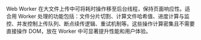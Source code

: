 Web Worker 在大文件上传中可将耗时操作移至后台线程，保持页面响应性。适合用 Worker 处理的功能包括：文件分片切割、计算文件哈希值、进度计算与监控、并发控制上传队列、断点续传逻辑、重试机制等。这些操作计算密集且不需要直接操作 DOM，放在 Worker 中可显著提升性能和用户体验。
